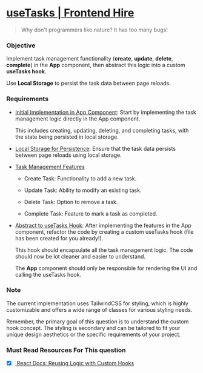 # [useTasks | Frontend Hire](https://www.frontendhire.com/questions/use-tasks)

> Why don't programmers like nature? It has too many bugs!

### Objective

Implement task management functionality (**create**, **update**, **delete**, **complete**) in the **App** component, then abstract this logic into a custom **useTasks hook**. 

Use **Local Storage** to persist the task data between page reloads.

### Requirements

- <u>Initial Implementation in App Component</u>: Start by implementing the task management logic directly in the App component. 
  
  This includes creating, updating, deleting, and completing tasks, with the state being persisted in local storage.

- <u>Local Storage for Persistence</u>: Ensure that the task data persists between page reloads using local storage.

- <u>Task Management Features</u>
  
  - Create Task: Functionality to add a new task.
  
  - Update Task: Ability to modify an existing task.
  
  - Delete Task: Option to remove a task.
  
  - Complete Task: Feature to mark a task as completed.

- <u>Abstract to useTasks Hook</u>: After implementing the features in the App component, refactor the code by creating a custom useTasks hook (file has been created for you already!).
  
   This hook should encapsulate all the task management logic. The code should now be lot cleaner and easier to understand. 
  
  The **App** component should only be responsible for rendering the UI and calling the useTasks hook.

### Note

The current implementation uses TailwindCSS for styling, which is highly customizable and offers a wide range of classes for various styling needs.

Remember, the primary goal of this question is to understand the custom hook concept. The styling is secondary and can be tailored to fit your unique design aesthetics or the specific requirements of your project.

### Must Read Resources For This question

- [x] [ React Docs: Reusing Logic with Custom Hooks](https://react.dev/learn/reusing-logic-with-custom-hooks)
